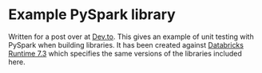 # Example PySpark library

Written for a post over at [Dev.to](https://dev.to/). This gives an example of unit testing with PySpark when building libraries. It has been created against [Databricks Runtime 7.3](https://docs.databricks.com/release-notes/runtime/7.3.html) which specifies the same versions of the libraries included here.

